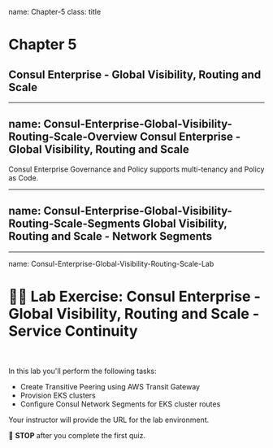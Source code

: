name: Chapter-5
class: title
# Chapter 5
## Consul Enterprise - Global Visibility, Routing and Scale

---
name: Consul-Enterprise-Global-Visibility-Routing-Scale-Overview
Consul Enterprise - Global Visibility, Routing and Scale
-------------------------

Consul Enterprise Governance and Policy supports multi-tenancy and Policy as Code.

---
name: Consul-Enterprise-Global-Visibility-Routing-Scale-Segments
Global Visibility, Routing and Scale - Network Segments
-------------------------

---
name: Consul-Enterprise-Global-Visibility-Routing-Scale-Lab
# 👩‍💻 Lab Exercise: Consul Enterprise - Global Visibility, Routing and Scale - Service Continuity
<br><br>
In this lab you'll perform the following tasks:
  * Create Transitive Peering using AWS Transit Gateway
  * Provision EKS clusters
  * Configure Consul Network Segments for EKS cluster routes


Your instructor will provide the URL for the lab environment.

🛑 **STOP** after you complete the first quiz.
